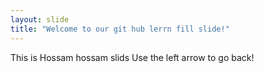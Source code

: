 ```yaml
---
layout: slide
title: "Welcome to our git hub lerrn fill slide!"
---
```

This is Hossam hossam slids
Use the left arrow to go back!